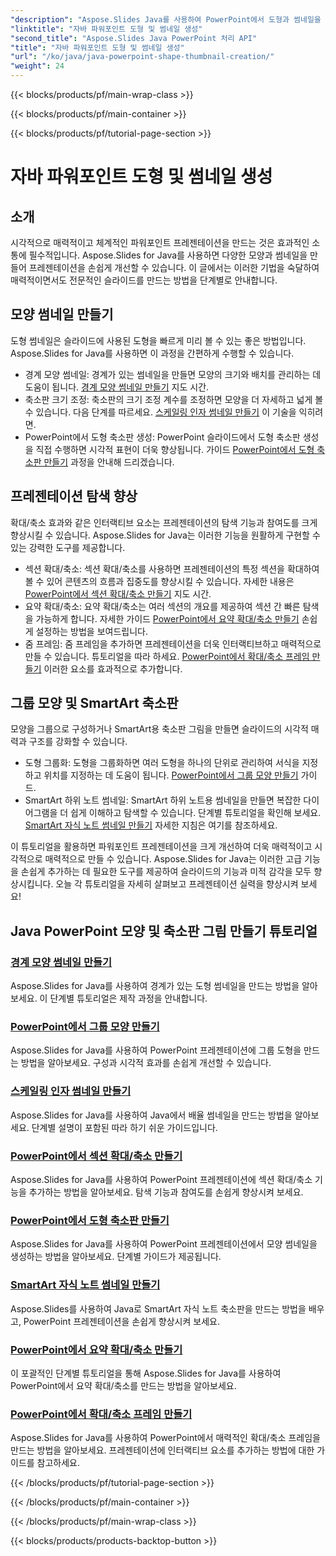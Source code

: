 ```yaml
---
"description": "Aspose.Slides Java를 사용하여 PowerPoint에서 도형과 썸네일을 만드는 방법을 알아보세요. 그룹 도형, 배율 썸네일, 확대/축소 효과 만들기에 대한 자세한 튜토리얼을 제공합니다."
"linktitle": "자바 파워포인트 도형 및 썸네일 생성"
"second_title": "Aspose.Slides Java PowerPoint 처리 API"
"title": "자바 파워포인트 도형 및 썸네일 생성"
"url": "/ko/java/java-powerpoint-shape-thumbnail-creation/"
"weight": 24
---
```


{{< blocks/products/pf/main-wrap-class >}}

{{< blocks/products/pf/main-container >}}

{{< blocks/products/pf/tutorial-page-section >}}

# 자바 파워포인트 도형 및 썸네일 생성

## 소개

시각적으로 매력적이고 체계적인 파워포인트 프레젠테이션을 만드는 것은 효과적인 소통에 필수적입니다. Aspose.Slides for Java를 사용하면 다양한 모양과 썸네일을 만들어 프레젠테이션을 손쉽게 개선할 수 있습니다. 이 글에서는 이러한 기법을 숙달하여 매력적이면서도 전문적인 슬라이드를 만드는 방법을 단계별로 안내합니다.

## 모양 썸네일 만들기

도형 썸네일은 슬라이드에 사용된 도형을 빠르게 미리 볼 수 있는 좋은 방법입니다. Aspose.Slides for Java를 사용하면 이 과정을 간편하게 수행할 수 있습니다.

- 경계 모양 썸네일: 경계가 있는 썸네일을 만들면 모양의 크기와 배치를 관리하는 데 도움이 됩니다. [경계 모양 썸네일 만들기](./create-bounds-shape-thumbnail/) 지도 시간.
- 축소판 크기 조정: 축소판의 크기 조정 계수를 조정하면 모양을 더 자세하고 넓게 볼 수 있습니다. 다음 단계를 따르세요. [스케일링 인자 썸네일 만들기](./create-scaling-factor-thumbnail/) 이 기술을 익히려면.
- PowerPoint에서 도형 축소판 생성: PowerPoint 슬라이드에서 도형 축소판 생성을 직접 수행하면 시각적 표현이 더욱 향상됩니다. 가이드 [PowerPoint에서 도형 축소판 만들기](./create-shape-thumbnail-powerpoint/) 과정을 안내해 드리겠습니다.

## 프레젠테이션 탐색 향상

확대/축소 효과와 같은 인터랙티브 요소는 프레젠테이션의 탐색 기능과 참여도를 크게 향상시킬 수 있습니다. Aspose.Slides for Java는 이러한 기능을 원활하게 구현할 수 있는 강력한 도구를 제공합니다.

- 섹션 확대/축소: 섹션 확대/축소를 사용하면 프레젠테이션의 특정 섹션을 확대하여 볼 수 있어 콘텐츠의 흐름과 집중도를 향상시킬 수 있습니다. 자세한 내용은 [PowerPoint에서 섹션 확대/축소 만들기](./create-section-zoom-powerpoint/) 지도 시간.
- 요약 확대/축소: 요약 확대/축소는 여러 섹션의 개요를 제공하여 섹션 간 빠른 탐색을 가능하게 합니다. 자세한 가이드 [PowerPoint에서 요약 확대/축소 만들기](./create-summary-zoom-powerpoint/) 손쉽게 설정하는 방법을 보여드립니다.
- 줌 프레임: 줌 프레임을 추가하면 프레젠테이션을 더욱 인터랙티브하고 매력적으로 만들 수 있습니다. 튜토리얼을 따라 하세요. [PowerPoint에서 확대/축소 프레임 만들기](./create-zoom-frame-powerpoint/) 이러한 요소를 효과적으로 추가합니다.

## 그룹 모양 및 SmartArt 축소판

모양을 그룹으로 구성하거나 SmartArt용 축소판 그림을 만들면 슬라이드의 시각적 매력과 구조를 강화할 수 있습니다.

- 도형 그룹화: 도형을 그룹화하면 여러 도형을 하나의 단위로 관리하여 서식을 지정하고 위치를 지정하는 데 도움이 됩니다. [PowerPoint에서 그룹 모양 만들기](./create-group-shape-powerpoint/) 가이드.
- SmartArt 하위 노트 썸네일: SmartArt 하위 노트용 썸네일을 만들면 복잡한 다이어그램을 더 쉽게 이해하고 탐색할 수 있습니다. 단계별 튜토리얼을 확인해 보세요. [SmartArt 자식 노트 썸네일 만들기](./create-smartart-child-note-thumbnail/) 자세한 지침은 여기를 참조하세요.

이 튜토리얼을 활용하면 파워포인트 프레젠테이션을 크게 개선하여 더욱 매력적이고 시각적으로 매력적으로 만들 수 있습니다. Aspose.Slides for Java는 이러한 고급 기능을 손쉽게 추가하는 데 필요한 도구를 제공하여 슬라이드의 기능과 미적 감각을 모두 향상시킵니다. 오늘 각 튜토리얼을 자세히 살펴보고 프레젠테이션 실력을 향상시켜 보세요!
## Java PowerPoint 모양 및 축소판 그림 만들기 튜토리얼
### [경계 모양 썸네일 만들기](./create-bounds-shape-thumbnail/)
Aspose.Slides for Java를 사용하여 경계가 있는 도형 썸네일을 만드는 방법을 알아보세요. 이 단계별 튜토리얼은 제작 과정을 안내합니다.
### [PowerPoint에서 그룹 모양 만들기](./create-group-shape-powerpoint/)
Aspose.Slides for Java를 사용하여 PowerPoint 프레젠테이션에 그룹 도형을 만드는 방법을 알아보세요. 구성과 시각적 효과를 손쉽게 개선할 수 있습니다.
### [스케일링 인자 썸네일 만들기](./create-scaling-factor-thumbnail/)
Aspose.Slides for Java를 사용하여 Java에서 배율 썸네일을 만드는 방법을 알아보세요. 단계별 설명이 포함된 따라 하기 쉬운 가이드입니다.
### [PowerPoint에서 섹션 확대/축소 만들기](./create-section-zoom-powerpoint/)
Aspose.Slides for Java를 사용하여 PowerPoint 프레젠테이션에 섹션 확대/축소 기능을 추가하는 방법을 알아보세요. 탐색 기능과 참여도를 손쉽게 향상시켜 보세요.
### [PowerPoint에서 도형 축소판 만들기](./create-shape-thumbnail-powerpoint/)
Aspose.Slides for Java를 사용하여 PowerPoint 프레젠테이션에서 모양 썸네일을 생성하는 방법을 알아보세요. 단계별 가이드가 제공됩니다.
### [SmartArt 자식 노트 썸네일 만들기](./create-smartart-child-note-thumbnail/)
Aspose.Slides를 사용하여 Java로 SmartArt 자식 노트 축소판을 만드는 방법을 배우고, PowerPoint 프레젠테이션을 손쉽게 향상시켜 보세요.
### [PowerPoint에서 요약 확대/축소 만들기](./create-summary-zoom-powerpoint/)
 이 포괄적인 단계별 튜토리얼을 통해 Aspose.Slides for Java를 사용하여 PowerPoint에서 요약 확대/축소를 만드는 방법을 알아보세요.
### [PowerPoint에서 확대/축소 프레임 만들기](./create-zoom-frame-powerpoint/)
Aspose.Slides for Java를 사용하여 PowerPoint에서 매력적인 확대/축소 프레임을 만드는 방법을 알아보세요. 프레젠테이션에 인터랙티브 요소를 추가하는 방법에 대한 가이드를 참고하세요.

{{< /blocks/products/pf/tutorial-page-section >}}

{{< /blocks/products/pf/main-container >}}

{{< /blocks/products/pf/main-wrap-class >}}

{{< blocks/products/products-backtop-button >}}